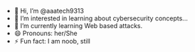 - 👋 Hi, I’m @aaatech9313
- 👀 I’m interested in learning about cybersecurity concepts...
- 🌱 I’m currently learning Web based attacks.
- 😄 Pronouns: her/She
- ⚡ Fun fact: I am noob, still 

